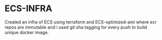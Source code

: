 # ECS-INFRA
Created an infra of ECS using terraform and ECS-optimized-ami where ecr repos are immutable and i used git sha tagging for every push to build unique docker image.
